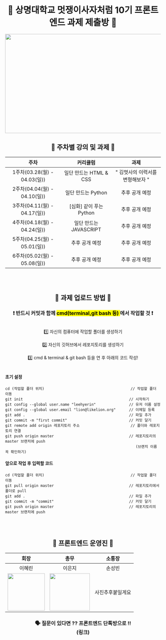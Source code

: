 <div align="center">
  
# 🦁 상명대학교 멋쟁이사자처럼 10기 프론트엔드 과제 제출방 🦁
  
<img src="https://user-images.githubusercontent.com/77167694/156416969-3add381e-1311-4fa8-b8df-a48bbafe5607.jpeg" width="800" height="320">

  
## 📝 주차별 강의 및 과제 📝

|주차|커리큘럼|과제|
|:---:|:---:|:---:|
|1주차(03.28(월) - 04.03(일))| 일단 만드는 HTML & CSS | " 김멋사의 이력서를 변형해보자 "|
|2주차(04.04(월) - 04.10(일))| 일단 만드는 Python | 추후 공개 예정|
|3주차(04.11(월) - 04.17(일)) | [심화] 같이 푸는 Python | 추후 공개 예정|
|4주차(04.18(월) - 04.24(일)) | 일단 만드는 JAVASCRIPT | 추후 공개 예정|
|5주차(04.25(월) - 05.01(일)) | 추후 공개 예정 | 추후 공개 예정|
|6주차(05.02(월) - 05.08(일)) | 추후 공개 예정 | 추후 공개 예정 |
 
 <br/><br/>
  
## 🧸 과제 업로드 방법 🧸
### ❗️ 반드시 커밋과 함께 <mark> cmd(terminal,git bash 등) </mark>에서 작업할 것 ❗️
<br/>
1️⃣ 자신의 컴퓨터에 작업할 폴더를 생성하기 
<br/><br/>
2️⃣ 자신의 깃허브에서 레포지토리를 생성하기
<br/><br/>
3️⃣ cmd & terminal & git bash 등을 연 후 아래의 코드 작성!
  <br/><br/>
</div>

<div>
  
  #### 초기 설정
  ```
  cd (작업할 폴더 위치)                                       // 작업할 폴더 이동
  git init                                                // 시작하기
  git config --global user.name "leehyerin"               // 유저 이름 설정   
  git config --global user.email "lion@likelion.org"      // 이메일 등록
  git add .                                               // 파일 추가
  git commit -m "first commit"                            // 커밋 달기
  git remote add origin 레포지토리 주소                       // 폴더와 레포지토리 연결
  git push origin master                                  // 레포지토리의 master 브랜치에 push
                                                             (브랜치 이름 꼭 확인하기)
  ```
  
  #### 앞으로 작업 후 입력할 코드
  ```
  cd (작업할 폴더 위치)                                       // 작업할 폴더 이동
  git pull origin master                                  // 레포지토리에서 폴더로 pull
  git add .                                               // 파일 추가
  git commit -m "commit"                                  // 커밋 달기
  git push origin master                                  // 레포지토리의 master 브랜치에 push
  ```
  
</div>

<div align="center"> 
  
<br/><br/>
## 💓 프론트엔드 운영진 💓

|회장|총무|소통장|
|:---:|:---:|:---:|
|이혜린|이은지|손성빈|
|<img src="https://user-images.githubusercontent.com/77167694/156386187-83df5f5c-4615-46cb-a1f1-13eee4c1e17b.png" width="120" height="120"/> | <img src="https://user-images.githubusercontent.com/77167694/156384656-f8d9340f-b24f-4f4b-aef4-a1797f636c41.png" width="130" height="120"/>| 사진추후붙일게요|
### 🗣 질문이 있다면 ?? 프론트엔드 단톡방으로 !! <br/> (링크)
</div>

